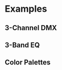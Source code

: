 <MultiSelectPopup />

# Examples

## 3-Channel DMX

<Sandbox
	:initialValue="{ch1: 0, ch2: 64, ch3: 128}"
	:scheme="{
		ch1: {label: 'Key Light', type: 'number', min: 0, max: 255, clampMin: true, clampMax: true, icon: 'mdi-lightbulb'},
		ch2: {label: 'Fill Light', type: 'number', min: 0, max: 255, clampMin: true, clampMax: true, icon: 'mdi-lightbulb'},
		ch3: {label: 'Back Light', type: 'number', min: 0, max: 255, clampMin: true, clampMax: true, icon: 'mdi-lightbulb'},
	}"
/>

## 3-Band EQ

<Sandbox
	:initialValue="{low: 0, mid: 0, high: 0}"
	:scheme="{
		low: {type: 'number', ui: 'angle', min: -100, max: 100, icon: 'mdi-equalizer'},
		mid: {type: 'number', ui: 'angle', min: -100, max: 100, icon: 'mdi-equalizer'},
		high: {type: 'number', ui: 'angle', min: -100, max: 100, icon: 'mdi-equalizer'},
	}"
/>

## Color Palettes

<Sandbox
	:initialValue="{color1: '#000000', color2: '#FBF4EF', color3: '#E8EAEB', color4: '#AAABAE', color5: '#975E64'}"
	:scheme="{
		color1: {type: 'string', ui: 'color', icon: 'mdi-palette'},
		color2: {type: 'string', ui: 'color', icon: 'mdi-palette'},
		color3: {type: 'string', ui: 'color', icon: 'mdi-palette'},
		color4: {type: 'string', ui: 'color', icon: 'mdi-palette'},
		color5: {type: 'string', ui: 'color', icon: 'mdi-palette'},
	}"
/>